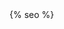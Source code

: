 <head>
    <meta charset="utf-8">
    <title>{{ page.title }}</title>
    <meta name="viewport" content="width=device-width, height=device-height, initial-scale=1.0">
	<meta name="description" content="{{ page.title }}" />
    <meta http-equiv="X-UA-Compatible" content="IE=edge">
	<meta name="page-code" code="{{ page.code }}">
    <link rel="icon" href="{{ site.baseurl }}/assets/images/favicon.jpg" type="image/x-icon">
    <link rel="stylesheet" type="text/css" href="//fonts.googleapis.com/css2?family=Antic+Didone&amp;family=Spartan:wght@300;400;500;700&amp;display=swap">
    <link rel="stylesheet" href="{{ site.baseurl }}/assets/css/bootstrap.css">
    <link rel="stylesheet" href="{{ site.baseurl }}/assets/css/fonts.css">
    <link rel="stylesheet" href="{{ site.baseurl }}/assets/css/style.css">
   	<link rel="stylesheet" type="text/css" href="{{ site.baseurl }}/assets/css/masonry.css">
	{% seo %}
  </head>
